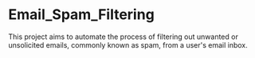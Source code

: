 # Email_Spam_Filtering
This project aims to automate the process of filtering out unwanted or unsolicited emails, commonly known as spam, from a user's email inbox.
